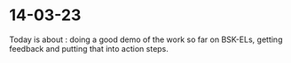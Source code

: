 # 14-03-23

Today is about : doing a good demo of the work so far on BSK-ELs, getting feedback and putting that into action steps.